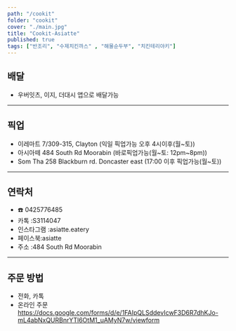 ```yaml
---
path: "/cookit"
folder: "cookit"
cover: "./main.jpg"
title: "Cookit-Asiatte"
published: true
tags: ["반조리", "수제치킨까스" , "해물순두부", "치킨테리야키"]
---
```


## 배달
- 우버잇츠, 이지, 더대시 앱으로 배달가능
---

## 픽업
- 이레마트 7/309-315, Clayton (익일 픽업가능 오후 4시이후(월~토))
- 아시아떼 484 South Rd Moorabin (바로픽업가능(월~토: 12pm~8pm))
- Som Tha 258 Blackburn rd. Doncaster east (17:00 이후 픽업가능(월~토)) 
---

## 연락처
- ☎️ 0425776485
- 카톡 :S3114047
- 인스타그램 :asiatte.eatery
- 페이스북:asiatte
- 주소 :484 South Rd Moorabin



---

## 주문 방법
- 전화, 카톡
- 온라인 주문 
https://docs.google.com/forms/d/e/1FAIpQLSddevIcwF3D6R7dhKJo-mL4abNxQURBnrYTl6OtM1_uAMyN7w/viewform
